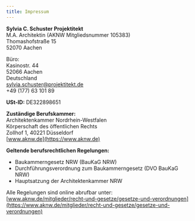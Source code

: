 ```yaml
---
title: Impressum
---
```


**Sylvia C. Schuster Projektitekt**<br>
M.A. Architektin (AKNW Mitgliedsnummer 105383)<br>
Thomashofstraße 15<br>
52070 Aachen<br>

Büro:<br>
Kasinostr. 44<br>
52066 Aachen<br>
Deutschland<br>
[sylvia.schuster@projektitekt.de](mailto:sylvia.schuster@projektitekt.de)<br>
+49 (177) 63 101 89

**USt-ID:** DE322898651

**Zuständige Berufskammer:**<br>
Architektenkammer Nordrhein-Westfalen<br>
Körperschaft des öffentlichen Rechts<br>
Zollhof 1, 40221 Düsseldorf<br>
[www.aknw.de](https://www.aknw.de)

**Geltende berufsrechtlichen Regelungen:**

- Baukammerngesetz NRW (BauKaG NRW)
- Durchführungsverordnung zum Baukammerngesetz (DVO BauKaG NRW)
- Hauptsatzung der Architektenkammer NRW

Alle Regelungen sind online abrufbar unter:<br>
[www.aknw.de/mitglieder/recht-und-gesetze/gesetze-und-verordnungen](https://www.aknw.de/mitglieder/recht-und-gesetze/gesetze-und-verordnungen)
